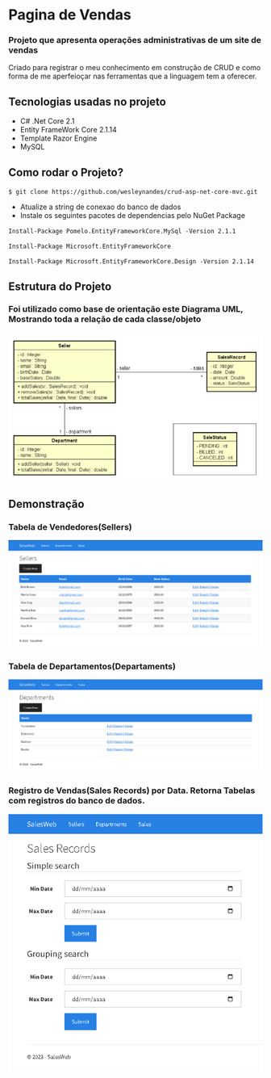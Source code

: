 
# Pagina de Vendas

### Projeto que apresenta operações administrativas de um site de vendas
Criado para registrar o meu conhecimento em construção de CRUD e como forma de me aperfeioçar nas ferramentas que a linguagem tem a oferecer.   

## Tecnologias usadas no projeto

* C# .Net Core 2.1
* Entity FrameWork Core 2.1.14
* Template Razor Engine
* MySQL

## Como rodar o Projeto?

```
$ git clone https://github.com/wesleynandes/crud-asp-net-core-mvc.git
```
* Atualize a string de conexao do banco de dados 
* Instale os seguintes pacotes de dependencias pelo NuGet Package
```
Install-Package Pomelo.EntityFrameworkCore.MySql -Version 2.1.1
```
```
Install-Package Microsoft.EntityFrameworkCore
```
```
Install-Package Microsoft.EntityFrameworkCore.Design -Version 2.1.14
```
## Estrutura do Projeto
### Foi utilizado como base de orientação este Diagrama UML, Mostrando toda a relação de cada classe/objeto

![Diagram image](https://github.com/wesleyfernands/crud-asp-net-core-mvc/blob/main/SalesWeb/wwwroot/images/UML-SalesWeb.PNG)

## Demonstração

### Tabela de Vendedores(Sellers)
![Sellers Table image](https://github.com/wesleyfernands/crud-asp-net-core-mvc/blob/main/SalesWeb/wwwroot/images/sellers-table.PNG)
### Tabela de Departamentos(Departaments)
![Departments Table image](https://github.com/wesleyfernands/crud-asp-net-core-mvc/blob/main/SalesWeb/wwwroot/images/departments-table.PNG)
### Registro de Vendas(Sales Records) por Data. Retorna Tabelas com registros do banco de dados.
![Sales Records Search image](https://github.com/wesleyfernands/crud-asp-net-core-mvc/blob/main/SalesWeb/wwwroot/images/salesrecords-search-date.PNG)
### 
